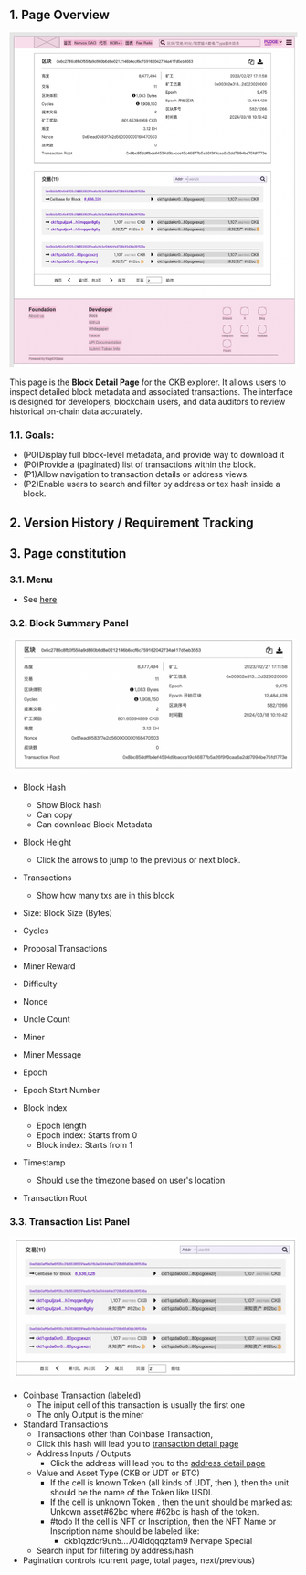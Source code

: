 ## 1. Page Overview

![BlockDetailOverview](BlockDetails_img/BlockDetailOverview.png)  

This page is the **Block Detail Page** for the CKB explorer. It allows users to inspect detailed block metadata and associated transactions. The interface is designed for developers, blockchain users, and data auditors to review historical on-chain data accurately.

### 1.1. **Goals**:

* (P0)Display full block-level metadata, and provide way to download it
* (P0)Provide a (paginated) list of transactions within the block.
* (P1)Allow navigation to transaction details or address views.
* (P2)Enable users to search and filter by address or tex hash inside a block.


## 2. Version History / Requirement Tracking


## 3. Page constitution

### 3.1. **Menu**

  * See [here](../GeneralComponents/Menu.md)

### 3.2. **Block Summary Panel**
![2](BlockDetails_img/2.png)  

* Block Hash
  * Show Block hash
  * Can copy
  * Can download Block Metadata
* Block Height
  * Click the arrows to jump to the previous or next block.
* Transactions
  * Show how many txs are in this block

* Size: Block Size (Bytes)
* Cycles
* Proposal Transactions
* Miner Reward
* Difficulty
* Nonce
* Uncle Count
* Miner
* Miner Message
* Epoch
* Epoch Start Number
* Block Index
  * Epoch length
  * Epoch index: Starts from 0
  * Block index: Starts from 1
* Timestamp
  * Should use the timezone based on user's location
* Transaction Root

### 3.3. **Transaction List Panel**

![3](BlockDetails_img/3.png)  

  * Coinbase Transaction (labeled)
    * The iniput cell of this transaction is usually the first one
    * The only Output is the miner
  * Standard Transactions
    * Transactions other than Coinbase Transaction,
    * Click this hash will lead you to [transaction detail page](TransactionDetailPage.md)
    * Address Inputs / Outputs
      * Click the address will lead you to the [address detail page](AddressDetail.md)
    * Value and Asset Type (CKB or UDT or BTC)
      * If the cell is known Token (all kinds of UDT, then ), then the unit should be the name of the Token like USDI.
      * If the cell is unknown Token , then the unit should be marked as: Unkown asset#62bc where #62bc is hash of the token.
      * #todo If the cell is NFT or Inscription, then the NFT Name or Inscription name should be labeled like: 
        * ckb1qzdcr9un5...704ldqqqztam9 Nervape Special
    * Search input for filtering by address/hash
  * Pagination controls (current page, total pages, next/previous)

